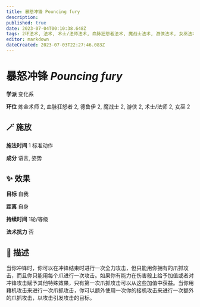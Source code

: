 ```yaml
---
title: 暴怒冲锋 Pouncing fury
description: 
published: true
date: 2023-07-04T00:10:38.648Z
tags: 2环法术, 法术, 术士/法师法术, 血脉狂怒者法术, 魔战士法术, 游侠法术, 女巫法术, 德鲁伊法术, 变化系, 炼金术师法术
editor: markdown
dateCreated: 2023-07-03T22:27:46.083Z
---
```


# **暴怒冲锋** *Pouncing fury*

**学派** 变化系 

**环位** 炼金术师 2, 血脉狂怒者 2, 德鲁伊 2, 魔战士 2, 游侠 2, 术士/法师 2, 女巫 2

## 🪄 施放

**施法时间** 1 标准动作

**成分** 语言, 姿势

## ✨ 效果 

**目标** 自我 

**距离** 自身  

**持续时间** 1轮/等级 

**法术抗力** 否

## 📖 描述

当你冲锋时，你可以在冲锋结束时进行一次全力攻击，但只能用你拥有的爪抓攻击，而且你只能用每个爪进行一次攻击。如果你有能力在伤害骰上给予加值或者对冲锋攻击赋予其他特殊效果，只有第一次爪抓攻击可以从这些加值中获益。当你用藉机攻击来进行一次爪抓攻击，你可以额外使用一次你的接机攻击来进行一次额外的爪抓攻击，以攻击引发攻击的目标。
    